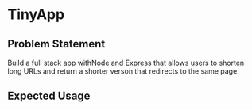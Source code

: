 # TinyApp

## Problem Statement

Build a full stack app withNode and Express that allows users to shorten long URLs and return a shorter verson that redirects to the same page.

## Expected Usage

